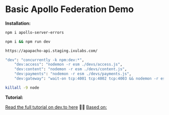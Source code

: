 # Basic Apollo Federation Demo

**Installation:**

```bash
npm i apollo-server-errors

npm i && npm run dev

https://apapacho-api.staging.ixulabs.com/

"dev": "concurrently -k npm:dev:*",
    "dev:access": "nodemon -r esm ./devs/access.js",
    "dev:content": "nodemon -r esm ./devs/content.js",
    "dev:payments": "nodemon -r esm ./devs/payments.js",
    "dev:gateway": "wait-on tcp:4001 tcp:4002 tcp:4003 && nodemon -r esm ./index.js"

killall -9 node
```

**Tutorial:**

[Read the full tutorial on dev.to here](https://dev.to/mandiwise/getting-started-with-apollo-federation-and-gateway-4739) 👩‍💻
[Based on:](https://github.com/mandiwise/basic-apollo-federation-demo)